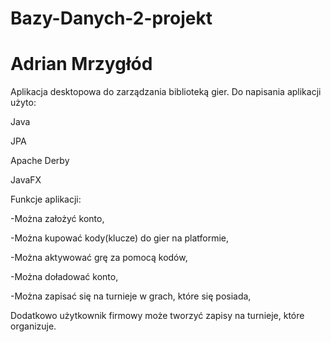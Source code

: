 # Bazy-Danych-2-projekt
# Adrian Mrzygłód


Aplikacja desktopowa do zarządzania biblioteką gier. 
Do napisania aplikacji użyto:

  Java
  
  JPA
  
  Apache Derby
  
  JavaFX
  

Funkcje aplikacji:

-Można założyć konto,

-Można kupować kody(klucze) do gier na platformie,

-Można aktywować grę za pomocą kodów,

-Można doładować konto,

-Można zapisać się na turnieje w grach, które się posiada,

Dodatkowo użytkownik firmowy może tworzyć zapisy na turnieje, które organizuje.
